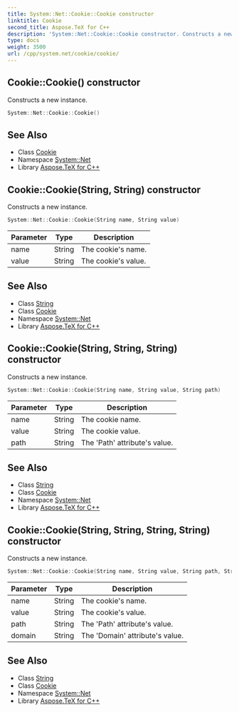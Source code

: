 ```yaml
---
title: System::Net::Cookie::Cookie constructor
linktitle: Cookie
second_title: Aspose.TeX for C++
description: 'System::Net::Cookie::Cookie constructor. Constructs a new instance in C++.'
type: docs
weight: 3500
url: /cpp/system.net/cookie/cookie/
---
```

## Cookie::Cookie() constructor


Constructs a new instance.

```cpp
System::Net::Cookie::Cookie()
```

## See Also

* Class [Cookie](../)
* Namespace [System::Net](../../)
* Library [Aspose.TeX for C++](../../../)
## Cookie::Cookie(String, String) constructor


Constructs a new instance.

```cpp
System::Net::Cookie::Cookie(String name, String value)
```


| Parameter | Type | Description |
| --- | --- | --- |
| name | String | The cookie's name. |
| value | String | The cookie's value. |

## See Also

* Class [String](../../../system/string/)
* Class [Cookie](../)
* Namespace [System::Net](../../)
* Library [Aspose.TeX for C++](../../../)
## Cookie::Cookie(String, String, String) constructor


Constructs a new instance.

```cpp
System::Net::Cookie::Cookie(String name, String value, String path)
```


| Parameter | Type | Description |
| --- | --- | --- |
| name | String | The cookie name. |
| value | String | The cookie value. |
| path | String | The 'Path' attribute's value. |

## See Also

* Class [String](../../../system/string/)
* Class [Cookie](../)
* Namespace [System::Net](../../)
* Library [Aspose.TeX for C++](../../../)
## Cookie::Cookie(String, String, String, String) constructor


Constructs a new instance.

```cpp
System::Net::Cookie::Cookie(String name, String value, String path, String domain)
```


| Parameter | Type | Description |
| --- | --- | --- |
| name | String | The cookie's name. |
| value | String | The cookie's value. |
| path | String | The 'Path' attribute's value. |
| domain | String | The 'Domain' attribute's value. |

## See Also

* Class [String](../../../system/string/)
* Class [Cookie](../)
* Namespace [System::Net](../../)
* Library [Aspose.TeX for C++](../../../)
